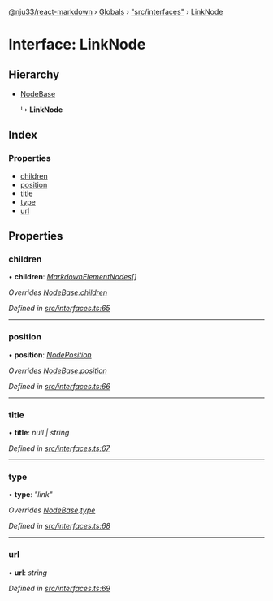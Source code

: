 [@nju33/react-markdown](../README.md) › [Globals](../globals.md) › ["src/interfaces"](../modules/_src_interfaces_.md) › [LinkNode](_src_interfaces_.linknode.md)

# Interface: LinkNode

## Hierarchy

* [NodeBase](_src_interfaces_.nodebase.md)

  ↳ **LinkNode**

## Index

### Properties

* [children](_src_interfaces_.linknode.md#children)
* [position](_src_interfaces_.linknode.md#position)
* [title](_src_interfaces_.linknode.md#title)
* [type](_src_interfaces_.linknode.md#type)
* [url](_src_interfaces_.linknode.md#url)

## Properties

###  children

• **children**: *[MarkdownElementNodes](../modules/_src_interfaces_.md#markdownelementnodes)[]*

*Overrides [NodeBase](_src_interfaces_.nodebase.md).[children](_src_interfaces_.nodebase.md#optional-children)*

*Defined in [src/interfaces.ts:65](https://github.com/nju33/react-markdown/blob/6bc1522/src/interfaces.ts#L65)*

___

###  position

• **position**: *[NodePosition](_src_interfaces_.nodeposition.md)*

*Overrides [NodeBase](_src_interfaces_.nodebase.md).[position](_src_interfaces_.nodebase.md#position)*

*Defined in [src/interfaces.ts:66](https://github.com/nju33/react-markdown/blob/6bc1522/src/interfaces.ts#L66)*

___

###  title

• **title**: *null | string*

*Defined in [src/interfaces.ts:67](https://github.com/nju33/react-markdown/blob/6bc1522/src/interfaces.ts#L67)*

___

###  type

• **type**: *"link"*

*Overrides [NodeBase](_src_interfaces_.nodebase.md).[type](_src_interfaces_.nodebase.md#type)*

*Defined in [src/interfaces.ts:68](https://github.com/nju33/react-markdown/blob/6bc1522/src/interfaces.ts#L68)*

___

###  url

• **url**: *string*

*Defined in [src/interfaces.ts:69](https://github.com/nju33/react-markdown/blob/6bc1522/src/interfaces.ts#L69)*
